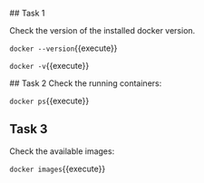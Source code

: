 ## Task 1

Check the version of the installed docker version.

`docker --version`{{execute}}

`docker -v`{{execute}}

## Task 2
Check the running containers:

`docker ps`{{execute}}

## Task 3
Check the available images:

`docker images`{{execute}}

